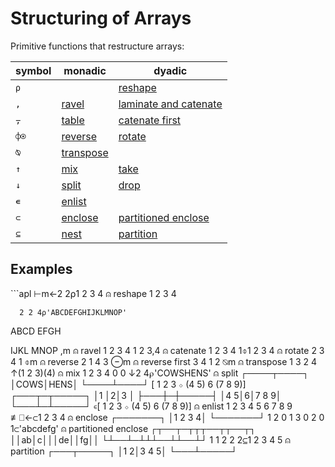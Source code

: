 <h1 class="heading"><span class="name">Structuring of Arrays</span></h1>

Primitive functions that restructure arrays:

|symbol|monadic|dyadic|
|----|---|---|
|`⍴` ||[reshape](../../../../language-reference-guide/primitive-functions/reshape)|
|`,` |[ravel](../../../../language-reference-guide/primitive-functions/ravel)|[laminate and catenate](../../../../language-reference-guide/primitive-functions/catenate-laminate)|
|`⍪` |[table](../../../../language-reference-guide/primitive-functions/table)|[catenate first](../../../../language-reference-guide/primitive-functions/catenate-first)|
|`⌽⍟`|[reverse](../../../../language-reference-guide/primitive-functions/reverse)|[rotate](../../../../language-reference-guide/primitive-functions/rotate)|
|`⍉` |[transpose](../../../../language-reference-guide/primitive-functions/transpose)||
|`↑` |[mix](../../../../language-reference-guide/primitive-functions/mix)|[take](../../../../language-reference-guide/primitive-functions/take)|
|`↓` |[split](../../../../language-reference-guide/primitive-functions/split)|[drop](../../../../language-reference-guide/primitive-functions/drop)|
|`∊` |[enlist](../../../../language-reference-guide/primitive-functions/enlist)| |
|`⊂` |[enclose](../../../../language-reference-guide/primitive-functions/enclose)|[partitioned enclose](../../../../language-reference-guide/primitive-functions/partitioned-enclose)|
|`⊆` |[nest](../../../../language-reference-guide/primitive-functions/nest)|[partition](../../../../language-reference-guide/primitive-functions/partition)|


<h2 class="example">Examples</h2>
```apl
      ⊢m←2 2⍴1 2 3 4                   ⍝ reshape
1 2
3 4

      2 2 4⍴'ABCDEFGHIJKLMNOP'
ABCD
EFGH

IJKL
MNOP
      ,m                               ⍝ ravel
1 2 3 4
      1 2 3,4                          ⍝ catenate
1 2 3 4
      1⌽1 2 3 4                        ⍝ rotate
2 3 4 1
      ⌽m                               ⍝ reverse
2 1
4 3
      ⊖m                               ⍝ reverse first
3 4
1 2
      ⍉m                               ⍝ transpose
1 3
2 4
      ↑(1 2 3)(4)                      ⍝ mix
1 2 3
4 0 0
      ↓2 4⍴'COWSHENS'                  ⍝ split
┌────┬────┐
│COWS│HENS│
└────┴────┘
      [ 1 2 3 ⋄ (4 5) 6 (7 8 9)]
┌───┬─┬─────┐
│1  │2│3    │
├───┼─┼─────┤
│4 5│6│7 8 9│
└───┴─┴─────┘
      ∊[ 1 2 3 ⋄ (4 5) 6 (7 8 9)]      ⍝ enlist
1 2 3 4 5 6 7 8 9
      ≢⎕←⊂1 2 3 4                      ⍝ enclose
┌───────┐
│1 2 3 4│
└───────┘
1
      2 0 1 3 0 2 0 1⊂'abcdefg'        ⍝ partitioned enclose
┌┬──┬─┬┬┬──┬┬──┬┐
││ab│c│││de││fg││
└┴──┴─┴┴┴──┴┴──┴┘
      1 1 2 2 2⊆1 2 3 4 5              ⍝ partition
┌───┬─────┐
│1 2│3 4 5│
└───┴─────┘
```

